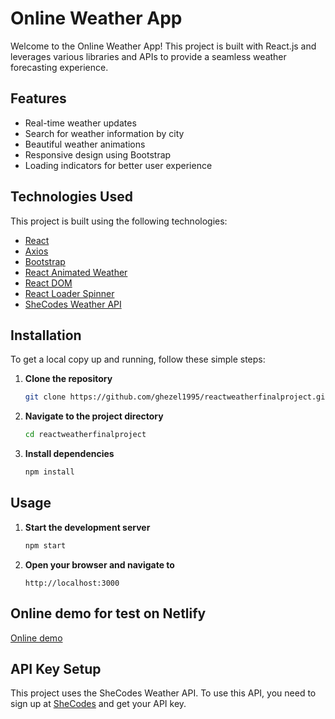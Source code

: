 # Online Weather App

Welcome to the Online Weather App! This project is built with React.js and leverages various libraries and APIs to provide a seamless weather forecasting experience.

## Features

- Real-time weather updates
- Search for weather information by city
- Beautiful weather animations
- Responsive design using Bootstrap
- Loading indicators for better user experience

## Technologies Used

This project is built using the following technologies:
- [React](https://reactjs.org/)
- [Axios](https://axios-http.com/)
- [Bootstrap](https://getbootstrap.com/)
- [React Animated Weather](https://www.npmjs.com/package/react-animated-weather)
- [React DOM](https://reactjs.org/docs/react-dom.html)
- [React Loader Spinner](https://mhnpd.github.io/react-loader-spinner/)
- [SheCodes Weather API](https://www.shecodes.io/learn/apis/weather)

## Installation

To get a local copy up and running, follow these simple steps:

1. **Clone the repository**

    ```bash
    git clone https://github.com/ghezel1995/reactweatherfinalproject.git
    ```

2. **Navigate to the project directory**

    ```bash
    cd reactweatherfinalproject

    ```

3. **Install dependencies**

    ```bash
    npm install
    ```

## Usage

1. **Start the development server**

    ```bash
    npm start
    ```

2. **Open your browser and navigate to**

    ```url
    http://localhost:3000
    ```

## Online demo for test on Netlify

[Online demo](https://finalweatherproject.netlify.app/)

## API Key Setup

This project uses the SheCodes Weather API. To use this API, you need to sign up at [SheCodes](https://www.shecodes.io/learn/apis/weather) and get your API key.

